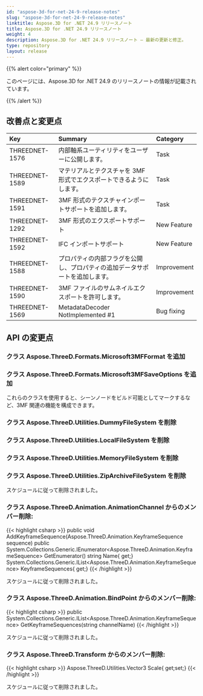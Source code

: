 ```yaml
---
id: "aspose-3d-for-net-24-9-release-notes"
slug: "aspose-3d-for-net-24-9-release-notes"
linktitle: Aspose.3D for .NET 24.9 リリースノート
title: Aspose.3D for .NET 24.9 リリースノート
weight: 4
description: Aspose.3D for .NET 24.9 リリースノート – 最新の更新と修正。
type: repository
layout: release
---
```


{{% alert color="primary" %}}

このページには、Aspose.3D for .NET 24.9 のリリースノートの情報が記載されています。

{{% /alert %}}
## **改善点と変更点**

|**Key**|**Summary**|**Category**|
| :- | :- | :- |
| THREEDNET-1576 | 内部軸系ユーティリティをユーザーに公開します。 | Task |
| THREEDNET-1589 | マテリアルとテクスチャを 3MF 形式でエクスポートできるようにします。 | Task |
| THREEDNET-1591 | 3MF 形式のテクスチャインポートサポートを追加します。 | Task |
| THREEDNET-1292 | 3MF 形式のエクスポートサポート | New Feature |
| THREEDNET-1592 | IFC インポートサポート | New Feature |
| THREEDNET-1588 | プロパティの内部フラグを公開し、プロパティの追加データサポートを追加します。 | Improvement |
| THREEDNET-1590 | 3MF ファイルのサムネイルエクスポートを許可します。 | Improvement |
| THREEDNET-1569 | MetadataDecoder NotImplemented #1 | Bug fixing |



## API の変更点 ##

### クラス **Aspose.ThreeD.Formats.Microsoft3MFFormat** を追加
### クラス **Aspose.ThreeD.Formats.Microsoft3MFSaveOptions** を追加

これらのクラスを使用すると、シーンノードをビルド可能としてマークするなど、3MF 関連の機能を構成できます。



### クラス **Aspose.ThreeD.Utilities.DummyFileSystem** を削除
### クラス **Aspose.ThreeD.Utilities.LocalFileSystem** を削除
### クラス **Aspose.ThreeD.Utilities.MemoryFileSystem** を削除
### クラス **Aspose.ThreeD.Utilities.ZipArchiveFileSystem** を削除
スケジュールに従って削除されました。

### クラス **Aspose.ThreeD.Animation.AnimationChannel** からのメンバー削除:

{{< highlight csharp >}}
        public void AddKeyframeSequence(Aspose.ThreeD.Animation.KeyframeSequence sequence)
        public System.Collections.Generic.IEnumerator<Aspose.ThreeD.Animation.KeyframeSequence> GetEnumerator()
        string Name{ get;}
        System.Collections.Generic.IList<Aspose.ThreeD.Animation.KeyframeSequence> KeyframeSequences{ get;}
{{< /highlight >}}

スケジュールに従って削除されました。




### クラス **Aspose.ThreeD.Animation.BindPoint** からのメンバー削除:

{{< highlight csharp >}}
        public System.Collections.Generic.IList<Aspose.ThreeD.Animation.KeyframeSequence> GetKeyframeSequences(string channelName)
{{< /highlight >}}

スケジュールに従って削除されました。


### クラス **Aspose.ThreeD.Transform** からのメンバー削除:

{{< highlight csharp >}}
        Aspose.ThreeD.Utilities.Vector3 Scale{ get;set;}
{{< /highlight >}}

スケジュールに従って削除されました。